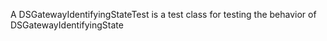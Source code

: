 A DSGatewayIdentifyingStateTest is a test class for testing the behavior of DSGatewayIdentifyingState